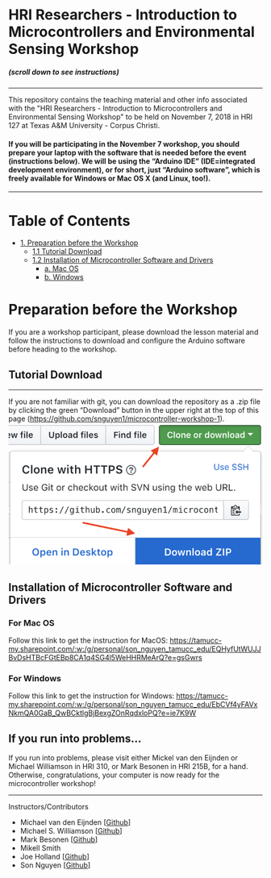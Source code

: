 
HRI Researchers - Introduction to Microcontrollers and Environmental Sensing Workshop
================================
##### (scroll down to see instructions)
----
This repository contains the teaching material and other info associated with the "HRI Researchers - Introduction to Microcontrollers and Environmental Sensing Workshop" to be held on November 7, 2018 in HRI 127 at Texas A&M University - Corpus Christi.

#### If you will be participating in the November 7 workshop, you should prepare your laptop with the software that is needed before the event (instructions below). We will be using the “Arduino IDE” (IDE=integrated development environment), or for short, just “Arduino software”, which is freely available for Windows or Mac OS X (and Linux, too!).
-----
# Table of Contents

<!-- TOC -->
- [1.   Preparation before the Workshop](#preparation-before-the-workshop)
    - [1.1  Tutorial Download](#tutorial-download)
    - [1.2  Installation of Microcontroller Software and Drivers](#installation-of-microcontroller-software-and-drivers)
        - [a.   Mac OS](#for-mac-os)
        - [b.   Windows](#for-windows)

<!-- /TOC -->

# Preparation before the Workshop
If you are a workshop participant, please download the lesson material and follow the instructions to download and configure the Arduino software before heading to the workshop.
## Tutorial Download
---------------------

If you are not familiar with git, you can download the repository as a .zip file by clicking the green “Download” button in the upper right at the top of this page (https://github.com/snguyen1/microcontroller-workshop-1). 
![](images/github-download.png)

## Installation of Microcontroller Software and Drivers

### For Mac OS
Follow this link to get the instruction for MacOS:
https://tamucc-my.sharepoint.com/:w:/g/personal/son_nguyen_tamucc_edu/EQHyfUtWUJJBvDsHTBcFGtEBp8CA1q4SG4l5WeHHRMeArQ?e=gsGwrs

### For Windows
Follow this link to get the instruction for Windows:
https://tamucc-my.sharepoint.com/:w:/g/personal/son_nguyen_tamucc_edu/EbCVf4yFAVxNkmQA0GaB_QwBCktlgBjBexgZOnRqdxloPQ?e=ie7K9W
## If you run into problems…

If you run into problems, please visit either Mickel van den Eijnden or Michael Williamson in HRI 310, or Mark Besonen in HRI 215B, for a hand. Otherwise, congratulations, your computer is now ready for the microcontroller workshop!

------------

Instructors/Contributors


- Michael van den Eijnden [[Github](https://github.com/mickel1138)]
- Michael S. Williamson [[Github](https://github.com/fightingtexasaggie)]
- Mark Besonen [[Github](https://github.com/verbage)]
- Mikell Smith
- Joe Holland [[Github](https://github.com/joevholland)]
- Son Nguyen [[Github](https://github.com/snguyen1)]

